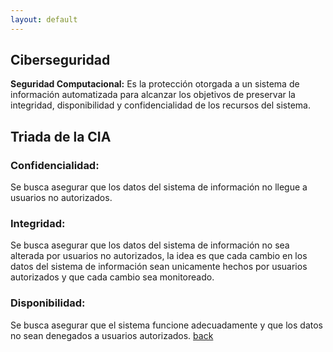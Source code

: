 ```yaml
---
layout: default
---
```


## Ciberseguridad


<div class="cuadro-texto">
   <strong>Seguridad Computacional:</strong> Es la protección otorgada a un sistema de información automatizada para alcanzar los objetivos de preservar la integridad, disponibilidad y confidencialidad de los recursos del sistema.
</div>

## Triada de la CIA

### Confidencialidad:
Se busca asegurar que los datos del sistema de información no llegue a usuarios no autorizados.

### Integridad:
Se busca asegurar que los datos del sistema de información no sea alterada por usuarios no autorizados, la idea es que cada cambio en los datos del sistema de información sean unicamente hechos por usuarios autorizados y que cada cambio sea monitoreado.

### Disponibilidad:
Se busca asegurar que el sistema funcione adecuadamente y que los datos no sean denegados a usuarios autorizados.
[back](./)
